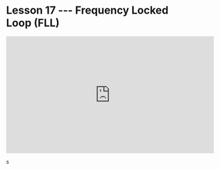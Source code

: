 # Lesson 17 --- Frequency Locked Loop (FLL)


<iframe width="560" height="315" src="https://www.youtube.com/embed/jJHnJtcKW0M" title="YouTube video player" frameborder="0" allow="accelerometer; autoplay; clipboard-write; encrypted-media; gyroscope; picture-in-picture" allowfullscreen></iframe>

s